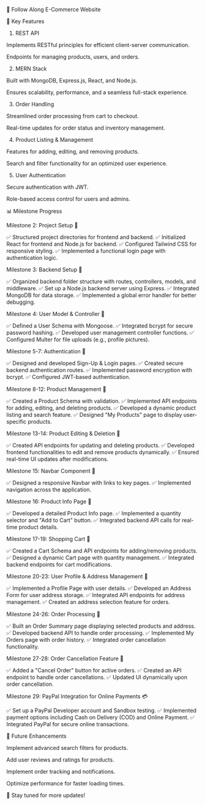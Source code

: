 🛒 Follow Along E-Commerce Website

🚀 Key Features

1. REST API

Implements RESTful principles for efficient client-server communication.

Endpoints for managing products, users, and orders.

2. MERN Stack

Built with MongoDB, Express.js, React, and Node.js.

Ensures scalability, performance, and a seamless full-stack experience.

3. Order Handling

Streamlined order processing from cart to checkout.

Real-time updates for order status and inventory management.

4. Product Listing & Management

Features for adding, editing, and removing products.

Search and filter functionality for an optimized user experience.

5. User Authentication

Secure authentication with JWT.

Role-based access control for users and admins.

📊 Milestone Progress

Milestone 2: Project Setup 🚀

✅ Structured project directories for frontend and backend.
✅ Initialized React for frontend and Node.js for backend.
✅ Configured Tailwind CSS for responsive styling.
✅ Implemented a functional login page with authentication logic.

Milestone 3: Backend Setup 🚀

✅ Organized backend folder structure with routes, controllers, models, and middleware.
✅ Set up a Node.js backend server using Express.
✅ Integrated MongoDB for data storage.
✅ Implemented a global error handler for better debugging.

Milestone 4: User Model & Controller 🚀

✅ Defined a User Schema with Mongoose.
✅ Integrated bcrypt for secure password hashing.
✅ Developed user management controller functions.
✅ Configured Multer for file uploads (e.g., profile pictures).

Milestone 5-7: Authentication 🚀

✅ Designed and developed Sign-Up & Login pages.
✅ Created secure backend authentication routes.
✅ Implemented password encryption with bcrypt.
✅ Configured JWT-based authentication.

Milestone 8-12: Product Management 🚀

✅ Created a Product Schema with validation.
✅ Implemented API endpoints for adding, editing, and deleting products.
✅ Developed a dynamic product listing and search feature.
✅ Designed "My Products" page to display user-specific products.

Milestone 13-14: Product Editing & Deletion 🚀

✅ Created API endpoints for updating and deleting products.
✅ Developed frontend functionalities to edit and remove products dynamically.
✅ Ensured real-time UI updates after modifications.

Milestone 15: Navbar Component 🚀

✅ Designed a responsive Navbar with links to key pages.
✅ Implemented navigation across the application.

Milestone 16: Product Info Page 🚀

✅ Developed a detailed Product Info page.
✅ Implemented a quantity selector and "Add to Cart" button.
✅ Integrated backend API calls for real-time product details.

Milestone 17-19: Shopping Cart 🚀

✅ Created a Cart Schema and API endpoints for adding/removing products.
✅ Designed a dynamic Cart page with quantity management.
✅ Integrated backend endpoints for cart modifications.

Milestone 20-23: User Profile & Address Management 🚀

✅ Implemented a Profile Page with user details.
✅ Developed an Address Form for user address storage.
✅ Integrated API endpoints for address management.
✅ Created an address selection feature for orders.

Milestone 24-26: Order Processing 🚀

✅ Built an Order Summary page displaying selected products and address.
✅ Developed backend API to handle order processing.
✅ Implemented My Orders page with order history.
✅ Integrated order cancellation functionality.

Milestone 27-28: Order Cancellation Feature 🚀

✅ Added a "Cancel Order" button for active orders.
✅ Created an API endpoint to handle order cancellations.
✅ Updated UI dynamically upon order cancellation.

Milestone 29: PayPal Integration for Online Payments 💳

✅ Set up a PayPal Developer account and Sandbox testing.
✅ Implemented payment options including Cash on Delivery (COD) and Online Payment.
✅ Integrated PayPal for secure online transactions.

📌 Future Enhancements

Implement advanced search filters for products.

Add user reviews and ratings for products.

Implement order tracking and notifications.

Optimize performance for faster loading times.

🚀 Stay tuned for more updates!

